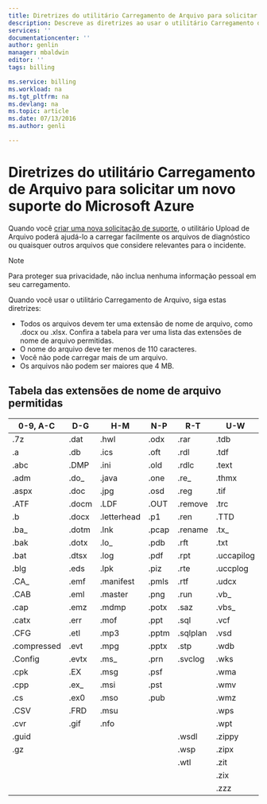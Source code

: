 ```yaml
---
title: Diretrizes do utilitário Carregamento de Arquivo para solicitar um novo suporte do Microsoft Azure | Microsoft Docs
description: Descreve as diretrizes ao usar o utilitário Carregamento de Arquivo para solicitar um novo suporte do Microsoft Azure
services: ''
documentationcenter: ''
author: genlin
manager: mbaldwin
editor: ''
tags: billing

ms.service: billing
ms.workload: na
ms.tgt_pltfrm: na
ms.devlang: na
ms.topic: article
ms.date: 07/13/2016
ms.author: genli

---
```

# Diretrizes do utilitário Carregamento de Arquivo para solicitar um novo suporte do Microsoft Azure
Quando você [criar uma nova solicitação de suporte](https://portal.azure.com/#create/Microsoft.Support), o utilitário Upload de Arquivo poderá ajudá-lo a carregar facilmente os arquivos de diagnóstico ou quaisquer outros arquivos que considere relevantes para o incidente.

> [!NOTE]
> Para proteger sua privacidade, não inclua nenhuma informação pessoal em seu carregamento.
> 
> 

Quando você usar o utilitário Carregamento de Arquivo, siga estas diretrizes:

* Todos os arquivos devem ter uma extensão de nome de arquivo, como .docx ou .xlsx. Confira a tabela para ver uma lista das extensões de nome de arquivo permitidas.
* O nome do arquivo deve ter menos de 110 caracteres.
* Você não pode carregar mais de um arquivo.
* Os arquivos não podem ser maiores que 4 MB.

## Tabela das extensões de nome de arquivo permitidas
| 0-9, A-C | D-G | H-M | N-P | R-T | U-W | X-Z |
| --- | --- | --- | --- | --- | --- | --- |
| .7z |.dat |.hwl |.odx |.rar |.tdb |.xlam |
| .a |.db |.ics |.oft |.rdl |.tdf |.xlr |
| .abc |.DMP |.ini |.old |.rdlc |.text |.xls |
| .adm |.do\_ |.java |.one |.re\_ |.thmx |.xlsb |
| .aspx |.doc |.jpg |.osd |.reg |.tif |.xlsm |
| .ATF |.docm |.LDF |.OUT |.remove |.trc |.xlsx |
| .b |.docx |.letterhead |.p1 |.ren |.TTD |.xlt |
| .ba\_ |.dotm |.lnk |.pcap |.rename |.tx\_ |.xltx |
| .bak |.dotx |.lo\_ |.pdb |.rft |.txt |.xml |
| .bat |.dtsx |.log |.pdf |.rpt |.uccapilog |.xmla |
| .blg |.eds |.lpk |.piz |.rte |.uccplog |.xps |
| .CA\_ |.emf |.manifest |.pmls |.rtf |.udcx |.xsd |
| .CAB |.eml |.master |.png |.run |.vb\_ |.xsn |
| .cap |.emz |.mdmp |.potx |.saz |.vbs\_ |.xxx |
| .catx |.err |.mof |.ppt |.sql |.vcf |.z\_ |
| .CFG |.etl |.mp3 |.pptm |.sqlplan |.vsd |.z01 |
| .compressed |.evt |.mpg |.pptx |.stp |.wdb |.z02 |
| .Config |.evtx |.ms\_ |.prn |.svclog |.wks |.zi |
| .cpk |.EX |.msg |.psf | |.wma |.zi\_ |
| .cpp |.ex\_ |.msi |.pst | |.wmv |.zip |
| .cs |.ex0 |.mso |.pub | |.wmz |.zip\_ |
| .CSV |.FRD |.msu | | |.wps |.zipp |
| .cvr |.gif |.nfo | | |.wpt |.zipped |
| .guid | | | |.wsdl |.zippy | |
| .gz | | | |.wsp |.zipx | |
|  | | | |.wtl |.zit | |
|  | | | | |.zix | |
|  | | | | |.zzz | |

<!---HONumber=AcomDC_0803_2016-->